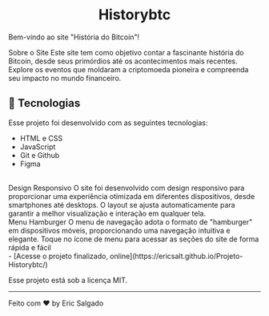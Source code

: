 <h1 align="center"> Historybtc </h1>

Bem-vindo ao site "História do Bitcoin"!

Sobre o Site
Este site tem como objetivo contar a fascinante história do Bitcoin, desde seus primórdios até os acontecimentos mais recentes. Explore os eventos que moldaram a criptomoeda pioneira e compreenda seu impacto no mundo financeiro.

## 🚀 Tecnologias

Esse projeto foi desenvolvido com as seguintes tecnologias:

- HTML e CSS
- JavaScript
- Git e Github
- Figma

<br>  
Design Responsivo
O site foi desenvolvido com design responsivo para proporcionar uma experiência otimizada em diferentes dispositivos, desde smartphones até desktops. O layout se ajusta automaticamente para garantir a melhor visualização e interação em qualquer tela.

<br> 
Menu Hamburger
O menu de navegação adota o formato de "hamburger" em dispositivos móveis, proporcionando uma navegação intuitiva e elegante. Toque no ícone de menu para acessar as seções do site de forma rápida e fácil
 
<br> 
- [Acesse o projeto finalizado, online](https://ericsalt.github.io/Projeto-Historybtc/)

Esse projeto está sob a licença MIT.

---

Feito com ♥ by Eric Salgado

